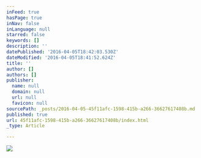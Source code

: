 ```yaml
---
inFeed: true
hasPage: true
inNav: false
inLanguage: null
starred: false
keywords: []
description: ''
datePublished: '2016-04-05T18:42:03.530Z'
dateModified: '2016-04-05T18:41:52.624Z'
title: ''
author: []
authors: []
publisher:
  name: null
  domain: null
  url: null
  favicon: null
sourcePath: _posts/2016-04-05-45f11afc-1598-415b-a266-36627617408b.md
published: true
url: 45f11afc-1598-415b-a266-36627617408b/index.html
_type: Article

---
```

![](https://the-grid-user-content.s3-us-west-2.amazonaws.com/bc01aff4-7e3e-42ab-8a34-da3ddf1dd390.jpg)